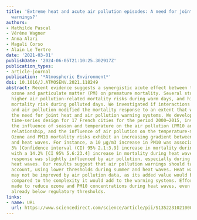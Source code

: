 ```yaml
---
title: 'Extreme heat and acute air pollution episodes: A need for joint public health
  warnings?'
authors:
- Mathilde Pascal
- Vérène Wagner
- Anna Alari
- Magali Corso
- Alain Le Tertre
date: '2021-03-01'
publishDate: '2024-06-05T21:10:25.302917Z'
publication_types:
- article-journal
publication: '*Atmospheric Environment*'
doi: 10.1016/J.ATMOSENV.2021.118249
abstract: Recent evidence suggests a synergistic acute effect between temperature,
  ozone and particulate matter (PM) on premature mortality. Several studies reported
  higher air pollution-related mortality risks during warm days, and higher heat-related
  mortality risk during polluted days. We investigated if interactions between temperature
  and air pollution modified the mortality response to an extent that would support
  the need for joint heat and air pollution warning systems. We developed a multicentre
  time-series design for 17 French cities for the period 2000–2015, investigating
  the influence of season and temperature on the air pollution (PM10 and ozone)-mortality
  relationship, and the influence of air pollution on the temperature-mortality relationship.
  Ozone and PM10 mortality risks exhibit an increasing gradient between spring, summer
  and heat waves. For instance, a 10 μg/m3 increase in PM10 was associated with a
  3% [Confidence interval (CI) 95% 2.1:3.9] increase in mortality during summer, and
  with a 14.2% [CI 95% 5.6:23.4] increase in mortality during heat waves. The heat-mortality
  response was slightly influenced by air pollution, especially during the most extreme
  heat waves. Our results suggest that air pollution warnings should take season into
  account, using lower thresholds during summer and heat waves. Heat warning systems
  may not be improved by air pollution data, as its added value would be limited,
  compared to the complexity it would add to the warning systems. Efforts should be
  made to reduce ozone and PM10 concentrations during heat waves, even when they are
  already below regulatory thresholds.
links:
- name: URL
  url: https://www.sciencedirect.com/science/article/pii/S1352231021000674
---
```

